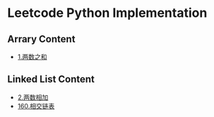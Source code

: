 # Leetcode Python Implementation

## Arrary Content

- [1.两数之和](https://leetcode-cn.com/problems/two-sum/)

## Linked List Content

- [2.两数相加](https://leetcode-cn.com/problems/add-two-numbers/)
- [160.相交链表](https://leetcode-cn.com/problems/intersection-of-two-linked-lists/)
